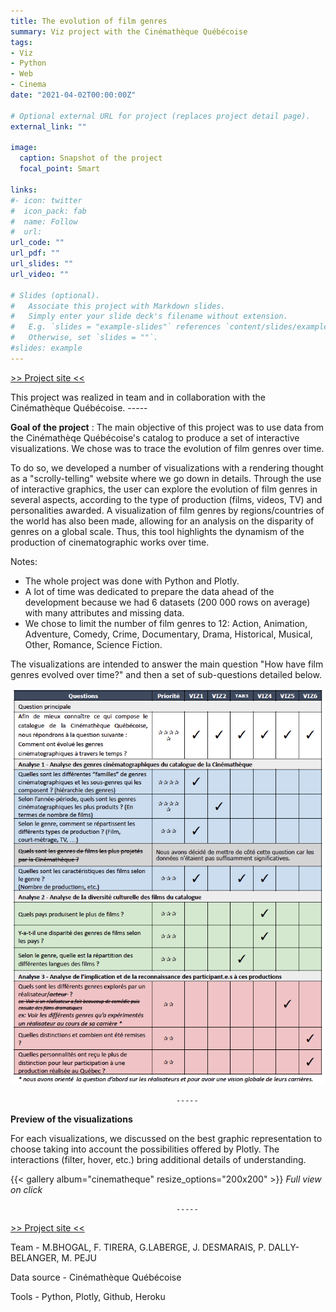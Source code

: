 ```yaml
---
title: The evolution of film genres
summary: Viz project with the Cinémathèque Québécoise
tags:
- Viz
- Python
- Web
- Cinema
date: "2021-04-02T00:00:00Z"

# Optional external URL for project (replaces project detail page).
external_link: ""

image:
  caption: Snapshot of the project
  focal_point: Smart

links:
#- icon: twitter
#  icon_pack: fab
#  name: Follow
#  url:
url_code: ""
url_pdf: ""
url_slides: ""
url_video: ""

# Slides (optional).
#   Associate this project with Markdown slides.
#   Simply enter your slide deck's filename without extension.
#   E.g. `slides = "example-slides"` references `content/slides/example-slides.md`.
#   Otherwise, set `slides = ""`.
#slides: example
---
```

[>> Project site <<](https://inf8808-cinematheque-final.herokuapp.com/)

This project was realized in team and in collaboration with the Cinémathèque Québécoise.
                                         -----

**Goal of the project** : 
The main objective of this project was to use data from the Cinémathèqe Québécoise's catalog to produce a set of interactive visualizations. We chose was to trace the evolution of film genres over time. 

To do so, we developed a number of visualizations with a rendering thought as a "scrolly-telling" website where we go down in details. Through the use of interactive graphics, the user can explore the evolution of film genres in several aspects, according to the type of production (films, videos, TV) and personalities awarded. A visualization of film genres by regions/countries of the world has also been made, allowing for an analysis on the disparity of genres on a global scale. Thus, this tool highlights the dynamism of the production of cinematographic works over time.

Notes:
- The whole project was done with Python and Plotly.
- A lot of time was dedicated to prepare the data  ahead of the development because we had 6 datasets (200 000 rows on average) with many attributes and missing data. 
- We chose to limit the number of film genres to 12: Action, Animation, Adventure, Comedy, Crime, Documentary, Drama, Historical, Musical, Other, Romance, Science Fiction.

The visualizations are intended to answer the main question "How have film genres evolved over time?" and then a set of sub-questions detailed below.

![Where is my image ?](projet-cinematheque-question.png "Questions answered by the visualizations")

                                         -----

**Preview of the visualizations**

For each visualizations, we discussed on the best graphic representation to choose taking into account the possibilities offered by Plotly.
The interactions (filter, hover, etc.) bring additional details of understanding.

{{< gallery album="cinematheque" resize_options="200x200" >}}
*Full view on click*

                                         -----

[>> Project site <<](https://inf8808-cinematheque-final.herokuapp.com/)

Team - M.BHOGAL, F. TIRERA, G.LABERGE, J. DESMARAIS, P. DALLY-BELANGER, M. PEJU

Data source - Cinémathèque Québécoise

Tools - Python, Plotly, Github, Heroku




